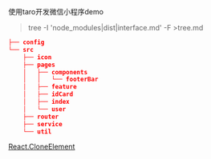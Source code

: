 使用taro开发微信小程序demo 

> tree -I 'node_modules|dist|interface.md' -F  >tree.md

``` json
├── config
└── src
    ├── icon
    ├── pages
    │   ├── components
    │   │   └── footerBar
    │   ├── feature
    │   ├── idCard
    │   ├── index
    │   └── user
    ├── router
    ├── service
    └── util

```

[React.CloneElement](https://zh-hans.reactjs.org/docs/react-api.html#cloneelement)